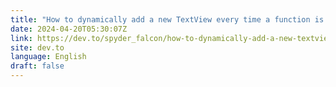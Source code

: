 ```yaml
---
title: "How to dynamically add a new TextView every time a function is called in Kotlin Android?"
date: 2024-04-20T05:30:07Z
link: https://dev.to/spyder_falcon/how-to-dynamically-add-a-new-textview-every-time-a-function-is-called-in-kotlin-android-4852?utm_medium=RSS&utm_source=news.12bit.vn
site: dev.to
language: English
draft: false
---
```

